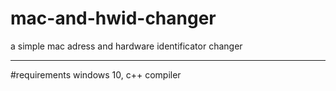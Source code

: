 # mac-and-hwid-changer
a simple mac adress and hardware identificator changer
***
#requirements
windows 10, c++ compiler
